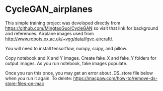 # CycleGAN_airplanes

This simple training project was developed directly from https://github.com/MingtaoGuo/CycleGAN so visit that link for background and references. Airplane images used from http://www.robots.ox.ac.uk/~vgg/data/fgvc-aircraft/.

You will need to install tensorflow, numpy, scipy, and pillow.

Copy notebook and X and Y images. Create fake_X and fake_Y folders for output images. As you run notebook, fake images populate.

Once you run this once, you may get an error about .DS_store file below when you run it again. To delete: https://macpaw.com/how-to/remove-ds-store-files-on-mac


